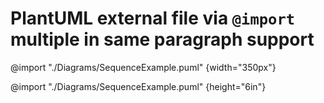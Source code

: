PlantUML external file via `@import` multiple in same paragraph support
=======================================================================

@import "./Diagrams/SequenceExample.puml" {width="350px"}

@import "./Diagrams/SequenceExample.puml" {height="6in"}
